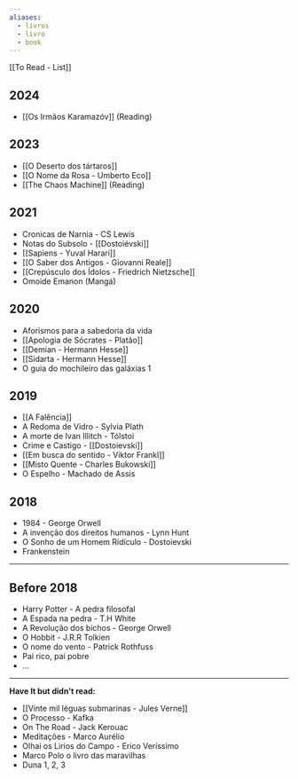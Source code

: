 ```yaml
---
aliases:
  - livros
  - livro
  - book
---
```


[[To Read - List]]

## 2024
- [[Os Irmãos Karamazóv]] (Reading)

## 2023
- [[O Deserto dos tártaros]]
- [[O Nome da Rosa - Umberto Eco]]
- [[The Chaos Machine]] (Reading)
## 2021
- Cronicas de Narnia - CS Lewis
- Notas do Subsolo - [[Dostoiévski]]
- [[Sapiens - Yuval Harari]]
- [[O Saber dos Antigos - Giovanni Reale]]
- [[Crepúsculo dos Ídolos - Friedrich Nietzsche]]
- Omoide Emanon (Mangá)
## 2020
- Aforismos para a sabedoria da vida
- [[Apologia de Sócrates - Platão]]
- [[Demian - Hermann Hesse]]
- [[Sidarta - Hermann Hesse]]
- O guia do mochileiro das galáxias 1

## 2019
- [[A Falência]]
- A Redoma de Vidro - Sylvia Plath
- A morte de Ivan Illitch - Tólstoi
- Crime e Castigo - [[Dostoievski]]
- [[Em busca do sentido - Viktor Frankl]]
- [[Misto Quente - Charles Bukowski]]
- O Espelho - Machado de Assis

## 2018
- 1984 - George Orwell
- A invenção dos direitos humanos - Lynn Hunt
- O Sonho de um Homem Ridículo - Dostoievski
- Frankenstein

---
## Before 2018

- Harry Potter - A pedra filosofal
- A Espada na pedra - T.H White
- A Revolução dos bichos - George Orwell
- O Hobbit - J.R.R Tolkien
- O nome do vento - Patrick Rothfuss
- Pai rico, pai pobre
- ...

---
**Have It but didn't read:**

- [[Vinte mil léguas submarinas - Jules Verne]] 
- O Processo - Kafka
- On The Road - Jack Kerouac
- Meditações - Marco Aurélio
- Olhai os Lirios do Campo - Erico Veríssimo
- Marco Polo o livro das maravilhas 
- Duna 1, 2, 3